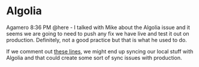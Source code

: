 # Algolia

Agamero  8:36 PM
@here - I talked with Mike about the Algolia issue and it seems we are going to need to push any fix we have live and test it out on production. Definitely, not a good practice but that is what he used to do.

If we comment out [these lines](https://github.com/wpcomvip/nu-edu/blob/master/plugins/nuedu-core-functionality/inc/search/class-init.php#L17-L19), we might end up syncing our local stuff with Algolia and that could create some sort of sync issues with production.